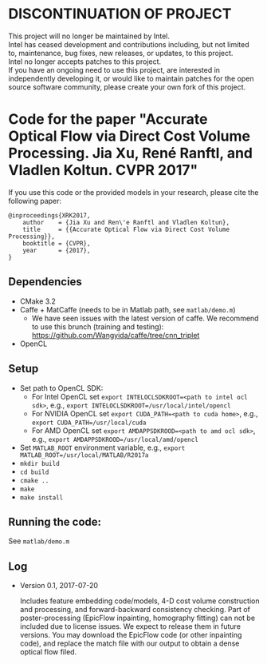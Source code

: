# DISCONTINUATION OF PROJECT #  
This project will no longer be maintained by Intel.  
Intel has ceased development and contributions including, but not limited to, maintenance, bug fixes, new releases, or updates, to this project.  
Intel no longer accepts patches to this project.  
 If you have an ongoing need to use this project, are interested in independently developing it, or would like to maintain patches for the open source software community, please create your own fork of this project.  
  
# Code for the paper "Accurate Optical Flow via Direct Cost Volume Processing. Jia Xu, René Ranftl, and Vladlen Koltun. CVPR 2017"

If you use this code or the provided models in your research, please cite the following paper:

	@inproceedings{XRK2017,
		author    = {Jia Xu and Ren\'e Ranftl and Vladlen Koltun},
		title     = {{Accurate Optical Flow via Direct Cost Volume Processing}},
		booktitle = {CVPR},
		year      = {2017},
	}

## Dependencies

- CMake 3.2
- Caffe + MatCaffe (needs to be in Matlab path, see ``matlab/demo.m``)
	- We have seen issues with the latest version of caffe. We recommend to use this brunch (training and testing): https://github.com/Wangyida/caffe/tree/cnn_triplet
- OpenCL

## Setup

- Set path to OpenCL SDK:
    - For Intel OpenCL  set `export INTELOCLSDKROOT=<path to intel ocl sdk>`, e.g., `export INTELOCLSDKROOT=/usr/local/intel/opencl`
    - For NVIDIA OpenCL set `export CUDA_PATH=<path to cuda home>`, e.g., `export CUDA_PATH=/usr/local/cuda`
    - For AMD OpenCL set `export AMDAPPSDKROOD=<path to amd ocl sdk>`, e.g., `export AMDAPPSDKROOD=/usr/local/amd/opencl`
- Set ``MATLAB_ROOT`` environment variable, e.g., `export MATLAB_ROOT=/usr/local/MATLAB/R2017a`
- ``mkdir build``
- ``cd build``
- ``cmake ..``
- ``make``
- ``make install``

## Running the code:
See ``matlab/demo.m``

## Log
- Version 0.1, 2017-07-20

 	Includes feature embedding code/models, 4-D cost volume construction and processing, and forward-backward consistency checking. Part of poster-processing (EpicFlow inpainting, homography fitting) can not be included due to license issues. We expect to release them in future versions. You may download the EpicFlow code (or other inpainting code), and replace the match file with our output to obtain a dense optical flow filed.
